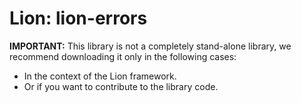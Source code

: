 Lion: lion-errors
=================

**IMPORTANT:** This library is not a completely stand-alone library, we recommend downloading it only in the following cases:

*   In the context of the Lion framework.
*   Or if you want to contribute to the library code.
